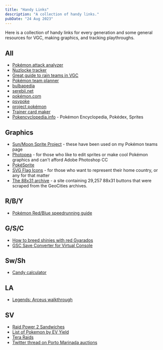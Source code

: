 ```yaml
---
title: "Handy Links"
description: "A collection of handy links."
pubDate: "24 Aug 2023"
---
```


Here is a collection of handy links for every generation and some general resources for VGC, making graphics, and tracking playthroughs.

## All
* [Pokémon attack analyzer](https://canary255.github.io/pokemon-attack-analyzer/)
* [Nuzlocke tracker](https://nuzlocke.app/)
* [Great guide to rain teams in VGC](https://pkmn.net/?action=content&page=viewpage&id=8729&parentsection=84&language=en)
* [Pokémon team planner](https://richi3f.github.io/pokemon-team-planner/)
* [bulbapedia](https://bulbapedia.bulbagarden.net/wiki/Main_Page)
* [serebii.net](https://www.serebii.net/)
* [pokémon.com](https://www.pokemon.com)
* [psypoke](http://www.psypokes.com/index.php)
* [project pokémon](https://projectpokemon.org/home/)
* [Trainer card maker](https://tcm.pokecharms.com/)
* [Pokencyclopedia.info](https://www.pokencyclopedia.info/en/index.php) - Pokémon Encyclopedia, Pokédex, Sprites

## Graphics
* [Sun/Moon Sprite Project](https://www.smogon.com/forums/threads/sun-moon-sprite-project.3577711/) - these have been used on my Pokémon teams page
* [Photopea](https://www.photopea.com/) - for those who like to edit sprites or make cool Pokémon graphics and can't afford Adobe Photoshop CC
* [PokéSprite](https://msikma.github.io/pokesprite/index.html)
* [SVG Flag Icons](https://nucleoapp.com/svg-flag-icons) - for those who want to represent their home country, or any for that matter
* [The 88x31 archive](https://hellnet.work/8831/) - a site containing 29,257 88x31 buttons that were scraped from the GeoCities archives. 

## R/B/Y
* [Pokémon Red/Blue speedrunning guide](https://www.speedrun.com/pkmnredblue/resources)

## G/S/C
* [How to breed shinies with red Gyarados](https://www.reddit.com/media?url=https%3A%2F%2Fi.redd.it%2F4vbh98sq1x711.png)
* [GSC Save Converter for Virtual Console](https://bluemoonfalls.com/pages/tools/gsc-save-converter)

## Sw/Sh
* [Candy calculator](https://richi3f.github.io/candy-calc/)

## LA
* [Legends: Arceus walkthrough](https://www.eurogamer.net/pokemon-legends-arceus-walkthrough-guide-missions-objectives-8039)

## SV
* [Raid Power 2 Sandwiches](https://www.reddit.com/r/PokemonScarletViolet/comments/zlub98/raid_power_level_2_sandwiches/)
* [List of Pokemon by EV Yield](https://game8.co/games/Pokemon-Scarlet-Violet/archives/398471)
* [Tera Raids](https://www.serebii.net/scarletviolet/teraraidbattles.shtml)
* [Twitter thread on Porto Marinada auctions](https://twitter.com/Sibuna_Switch/status/1634813929145749510)